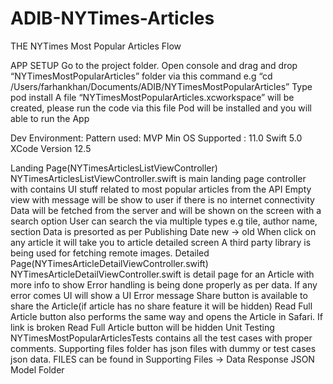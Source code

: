 # ADIB-NYTimes-Articles
THE NYTimes Most Popular Articles Flow

APP SETUP
Go to the project folder.
Open console and drag and drop “NYTimesMostPopularArticles” folder via this command e.g “cd /Users/farhankhan/Documents/ADIB/NYTimesMostPopularArticles”
Type pod install
A file “NYTimesMostPopularArticles.xcworkspace” will be created, please run the code via this file
Pod will be installed and you will able to run the App

Dev Environment:
Pattern used: MVP
Min OS Supported : 11.0
Swift 5.0 
XCode Version 12.5

Landing Page(NYTimesArticlesListViewController)
NYTimesArticlesListViewController.swift is main landing page controller with contains UI stuff related to most popular articles from the API
Empty view with message will be show to user if there is no internet connectivity
Data will be fetched from the server and will be shown on the screen with a search option
User can search the via multiple types e.g tile, author name, section
Data is presorted as per Publishing Date new -> old
When click on any article it will take you to article detailed screen
A third party library is being used for fetching remote images.
Detailed Page(NYTimesArticleDetailViewController.swift)
NYTimesArticleDetailViewController.swift is detail page for an Article with more info to show
Error handling is being done properly as per data.
If any error comes UI will show a UI Error message
Share button is available to share the Article(if article has no share feature it will be hidden)
Read Full Article button also performs the same way and opens the Article in Safari. If link is broken Read Full Article button will be hidden
Unit Testing
NYTimesMostPopularArticlesTests contains all the test cases with proper comments.
Supporting files folder has json files with dummy or test cases json data.
FILES can be found in Supporting Files -> Data Response JSON Model Folder

